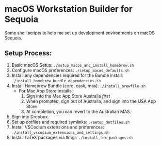 # macOS Workstation Builder for Sequoia

Some shell scripts to help me set up development environments on macOS Sequoia.

## Setup Process:

1. Basic macOS Setup: `./setup_macos_and_install_homebrew.sh`
2. Configure macOS preferences: `./setup_macos_defaults.sh`
3. Install any dependencies required for the Bundle install: `./install_homebrew_bundle_dependencies.sh`
4. Install Homebrew Bundle (core, cask, mas): `./install_brewfile.sh`
	- For Mac App Store installs:
		1. Sign into the Mac App Store Australia _first_
		2. When prompted, sign out of Australia, and sign into the USA App Store
		3. At completion, you can revert to the Australian MAS.
5. Sign into Dropbox.
6. Set up dotfiles and required symlinks: `./setup_dotfiles.sh`
7. Install VSCodium extensions and preferences: `./install_vscodium_extensions_and_settings.sh`
8. Install LaTeX packages via tlmgr: `./install_tex_packages.sh`
